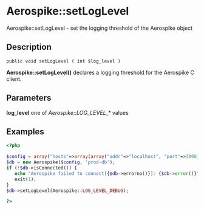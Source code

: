 
# Aerospike::setLogLevel

Aerospike::setLogLevel - set the logging threshold of the Aerospike object

## Description

```
public void setLogLevel ( int $log_level )
```

**Aerospike::setLogLevel()** declares a logging threshold for the Aerospike C client.

## Parameters

**log_level** one of *Aerospike::LOG_LEVEL_\** values

## Examples

```php
<?php

$config = array("hosts"=>array(array("addr"=>"localhost", "port"=>3000));
$db = new Aerospike($config, 'prod-db');
if (!$db->isConnected()) {
   echo "Aerospike failed to connect[{$db->errorno()}]: {$db->error()}\n";
   exit(1);
}
$db->setLogLevel(Aerospike::LOG_LEVEL_DEBUG);

?>
```
